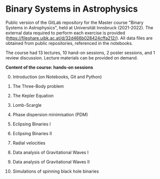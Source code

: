 # Binary Systems in Astrophysics

Public version of the GitLab repository for the Master course "Binary Systems in Astrophysics", held at Universität Innsbruck (2021-2022). The external data required to perform each exercise is provided (https://fileshare.uibk.ac.at/d/32d466b028424cffa212/). All data files are obtained from public repositories, referenced in the notebooks.

The course had 13 lectures, 10 hand-on sessions, 2 poster sessions, and 1 review discussion. Lecture materials can be provided on demand.


**Content of the course: hands-on sessions**

0. Introduction (on Notebooks, Git and Python)

1. The Three-Body problem

2. The Kepler Equation 

3. Lomb-Scargle 

4. Phase dispersion minimisation (PDM)

5. Eclipsing Binaries I

6. Eclipsing Binaries II

7. Radial velocities

8. Data analysis of Gravitational Waves I

9. Data analysis of Gravitational Waves II

10. Simulations of spinning black hole binaries
